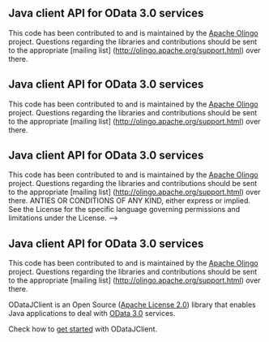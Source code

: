 <!--
  Copyright 2013 Microsoft Open Technologies, Inc.

  Licensed under the Apache License, Version 2.0 (the "License");
  you may not use this file except in compliance with the License.
  You may obtain a copy of the License at

  http://www.apache.org/licenses/LICENSE-2.0

  Unless required by applicable law or agreed to in writing, software
  distributed under the License is distributed on an "AS IS" BASIS,
  WITHOUT WARRANTIES OR CONDITIONS OF ANY KIND, either express or implied.
  See the License for the specific language governing permissions and
  limitations under the License.
-->
## Java client API for OData 3.0 services

This code has been contributed to and is maintained by the [Apache Olingo](http://olingo.apache.org/) project. 
Questions regarding the libraries and contributions should be sent to the appropriate [mailing list] (http://olingo.apache.org/support.html) over there.
<!--
  Copyright 2013 Microsoft Open Technologies, Inc.

  Licensed under the Apache License, Version 2.0 (the "License");
  you may not use this file except in compliance with the License.
  You may obtain a copy of the License at

  http://www.apache.org/licenses/LICENSE-2.0

  Unless required by applicable law or agreed to in writing, software
  distributed under the License is distributed on an "AS IS" BASIS,
  WITHOUT WARRANTIES OR CONDITIONS OF ANY KIND, either express or implied.
  See the License for the specific language governing permissions and
  limitations under the License.
-->
## Java client API for OData 3.0 services

This code has been contributed to and is maintained by the [Apache Olingo](http://olingo.apache.org/) project. 
Questions regarding the libraries and contributions should be sent to the appropriate [mailing list] (http://olingo.apache.org/support.html) over there.
<!--
  Copyright 2013 Microsoft Open Technologies, Inc.

  Licensed under the Apache License, Version 2.0 (the "License");
  you may not use this file except in compliance with the License.
  You may obtain a copy of the License at

  http://www.apache.org/licenses/LICENSE-2.0

  Unless required by applicable law or agreed to in writing, software
  distributed under the License is distributed on an "AS IS" BASIS,
  WITHOUT WARRANTIES OR CONDITIONS OF ANY KIND, either express or implied.
  See the License for the specific language governing permissions and
  limitations under the License.
-->
## Java client API for OData 3.0 services

This code has been contributed to and is maintained by the [Apache Olingo](http://olingo.apache.org/) project. 
Questions regarding the libraries and contributions should be sent to the appropriate [mailing list] (http://olingo.apache.org/support.html) over there.
ANTIES OR CONDITIONS OF ANY KIND, either express or implied.
  See the License for the specific language governing permissions and
  limitations under the License.
-->
## Java client API for OData 3.0 services

This code has been contributed to and is maintained by the [Apache Olingo](http://olingo.apache.org/) project. 
Questions regarding the libraries and contributions should be sent to the appropriate [mailing list] (http://olingo.apache.org/support.html) over there.

ODataJClient is an Open Source ([Apache License 2.0](http://www.apache.org/licenses/LICENSE-2.0.txt)) library that 
enables Java applications to deal with [OData 3.0](http://www.odata.org/documentation/odata-v3-documentation/) services.

Check how to [get started](https://github.com/MSOpenTech/ODataJClient/wiki/User-guide) with ODataJClient.
